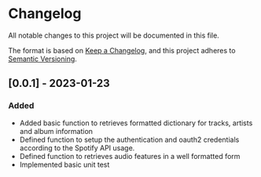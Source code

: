 # Changelog

All notable changes to this project will be documented in this file.

The format is based on [Keep a Changelog](https://keepachangelog.com/en/1.0.0/),
and this project adheres to [Semantic Versioning](https://semver.org/spec/v2.0.0.html).

## [0.0.1] - 2023-01-23

### Added

- Added basic function to retrieves formatted dictionary for tracks, artists and album information
- Defined function to setup the authentication and oauth2 credentials according to the Spotify API usage.
- Defined function to retrieves audio features in a well formatted form
- Implemented basic unit test
